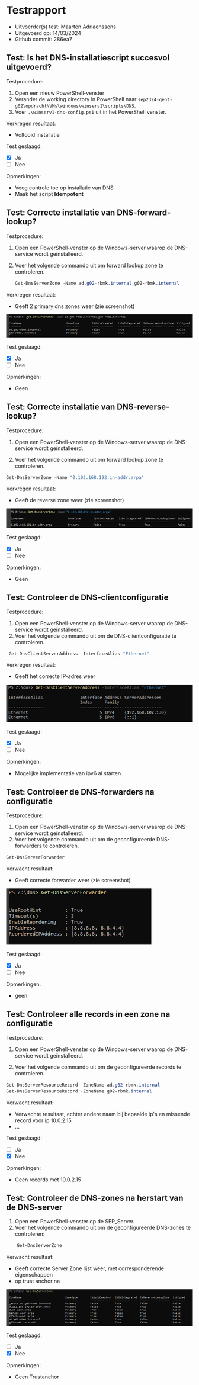 # Testrapport

- Uitvoerder(s) test: Maarten Adriaenssens
- Uitgevoerd op: 14/03/2024
- Github commit: 286ea7

## Test: Is het DNS-installatiescript succesvol uitgevoerd?

Testprocedure:

1. Open een nieuw PowerShell-venster
2. Verander de working directory in PowerShell naar `sep2324-gent-g02\opdracht\VMs\windows\winserv1\scripts\DNS`.
3. Voer `.\winserv1-dns-config.ps1` uit in het PowerShell venster.

Verkregen resultaat:

- Voltooid installatie

<!-- Voeg hier eventueel een screenshot van het verkregen resultaat in. -->

Test geslaagd:

- [x] Ja
- [ ] Nee

Opmerkingen:

- Voeg controle toe op installatie van DNS
- Maak het script __Idempotent__

## Test: Correcte installatie van DNS-forward-lookup?

Testprocedure:

1. Open een PowerShell-venster op de Windows-server waarop de DNS-service wordt geïnstalleerd.

2. Voer het volgende commando uit om forward lookup zone te controleren.

   ```powershell
   Get-DnsServerZone -Name ad.g02-rbmk.internal,g02-rbmk.internal
   ```

Verkregen resultaat:

- Geeft 2 primary dns zones weer (zie screenshot)

<!-- Voeg hier eventueel een screenshot van het verkregen resultaat in. -->

![DNS serverzone overzicht](./img/Test-2_RapportMA_dnsServerZone.png)

Test geslaagd:

- [x] Ja
- [ ] Nee

Opmerkingen:

- Geen

## Test: Correcte installatie van DNS-reverse-lookup?

Testprocedure:

  1. Open een PowerShell-venster op de Windows-server waarop de DNS-service wordt geïnstalleerd.

  2. Voer het volgende commando uit om forward lookup zone te controleren.

   ```powershell
   Get-DnsServerZone -Name "0.102.168.192.in-addr.arpa"
   ```

Verkregen resultaat:

- Geeft de reverse zone weer (zie screenshot)

<!-- Voeg hier eventueel een screenshot van het verkregen resultaat in. -->

![Reverse zone](./img/Test-3_RapportMA_dnsServerZone.png)

Test geslaagd:

- [x] Ja
- [ ] Nee

Opmerkingen:

- Geen

## Test: Controleer de DNS-clientconfiguratie

Testprocedure:

  1. Open een PowerShell-venster op de Windows-server waarop de DNS-service wordt geïnstalleerd.
  2. Voer het volgende commando uit om de DNS-clientconfiguratie te controleren.

   ```powershell
    Get-DnsClientServerAddress -InterfaceAlias "Ethernet"

   ```

Verkregen resultaat:

- Geeft het correcte IP-adres weer

<!-- Voeg hier eventueel een screenshot van het verkregen resultaat in. -->

![Client serveradres](./img/Test-4_RapportMA_Client-serverAddress.png)

Test geslaagd:

- [x] Ja
- [ ] Nee

Opmerkingen:

- Mogelijke implementatie van ipv6 al starten

## Test: Controleer de DNS-forwarders na configuratie

Testprocedure:

  1. Open een PowerShell-venster op de Windows-server waarop de DNS-service wordt geïnstalleerd.
  2. Voer het volgende commando uit om de geconfigureerde DNS-forwarders te controleren.

   ```powershell
   Get-DnsServerForwarder
   ```

Verwacht resultaat:

- Geeft correcte forwarder weer (zie screenshot)
 
 
<!-- Voeg hier eventueel een screenshot van het verwachte resultaat in. -->

![Server forwarder](./img/Test-5_RapportMA_Forwarders.png)

Test geslaagd:

- [x] Ja
- [ ] Nee

Opmerkingen:

- geen

## Test: Controleer  alle records in een zone na configuratie

Testprocedure:

  1. Open een PowerShell-venster op de Windows-server waarop de DNS-service wordt geïnstalleerd.

  2. Voer het volgende commando uit om de geconfigureerde records te controleren.

   ```powershell
   Get-DnsServerResourceRecord -ZoneName ad.g02-rbmk.internal
   Get-DnsServerResourceRecord -ZoneName g02-rbmk.internal
   ```

Verwacht resultaat:

- Verwachte resultaat, echter andere naam bij bepaalde ip's en missende record voor ip 10.0.2.15
- ...
<!-- Voeg hier eventueel een screenshot van het verwachte resultaat in. -->

Test geslaagd:

- [ ] Ja
- [x] Nee

Opmerkingen:

- Geen records met 10.0.2.15

## Test: Controleer de DNS-zones na herstart van de DNS-server

1. Open een PowerShell-venster op de SEP_Server.
2. Voer het volgende commando uit om de geconfigureerde DNS-zones te controleren:

```powershell
    Get-DnsServerZone
```

Verwacht resultaat:

- Geeft correcte Server Zone lijst weer, met corresponderende eigenschappen
- op trust anchor na

<!-- Voeg hier eventueel een screenshot van het verwachte resultaat in. -->

![ServerZones](./img/Test-7_RapportMA_ServerZone.png)

Test geslaagd:

- [ ] Ja
- [x] Nee

Opmerkingen:

- Geen Trustanchor

